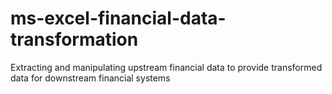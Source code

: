 # ms-excel-financial-data-transformation
Extracting and manipulating upstream financial data to provide transformed data for downstream financial systems
